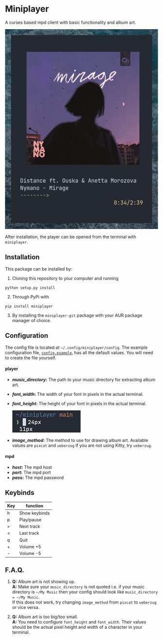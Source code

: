 # Miniplayer

A curses based mpd client with basic functionality and album art.

![player-preview](https://github.com/GuardKenzie/miniplayer/blob/main/img/preview.png?raw=true)

After installation, the player can be opened from the terminal with `miniplayer`.

## Installation

This package can be installed by:
1. Cloning this repository to your computer and running
```
python setup.py install
```
2. Through PyPi with
```
pip install miniplayer
```
3. By installing the `miniplayer-git` package with your AUR package manager of choice.

## Configuration

The config file is located at `~/.config/miniplayer/config`. The example configuration file, [`config.example`](config.example), has all the default values. You will need to create the file yourself.

#### player
* ***music_directory*:** The path to your music directory for extracting album art.
* ***font_width*:** The width of your font in pixels in the actual terminal.
* ***font_height*:** The height of your font in pixels in the actual terminal.

    ![font-example](https://github.com/GuardKenzie/miniplayer/blob/main/img/font.png?raw=true)

* ***image_method*:** The method to use for drawing album art. Available values are `pixcat` and `ueberzug`
    If you are not using Kitty, try `ueberzug`.


#### mpd
* ***host*:** The mpd host
* ***port*:** The mpd port
* ***pass*:** The mpd password


## Keybinds

| Key | function      |
|-----|---------------|
| h   | Show keybinds |
| p   | Play/pause    |
| >   | Next track    |
| <   | Last track    |
| q   | Quit          |
| +   | Volume +5     |
| -   | Volume -5     |

    
## F.A.Q.
1. **Q:** Album art is not showing up.  
**A:** Make sure your `music_directory` is not quoted i.e. if your music directory is `~/My Music` then your config should look like `music_directory = ~/My Music`.  
If this does not work, try changing `image_method` from `pixcat` to `ueberzug` or vice versa.

2. **Q:** Album art is too big/too small.  
**A:** You need to configure `font_height` and `font_width`. Their values should be the actual pixel height and width of a character in your terminal.
